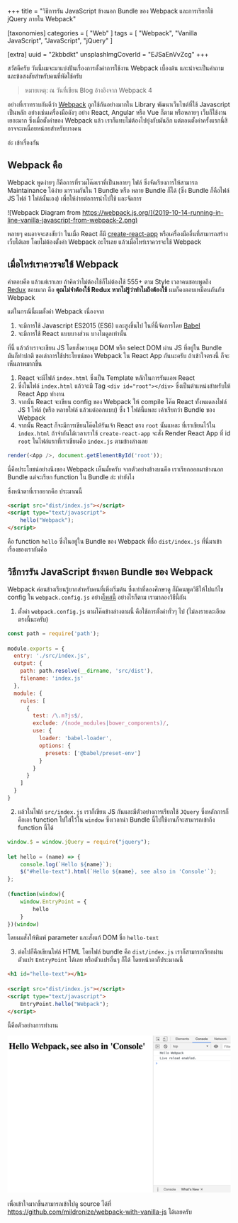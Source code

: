 +++
title = "วิธีการรัน JavaScript ข้างนอก Bundle ของ Webpack และการเรียกใช้ jQuery ภายใน Webpack"

[taxonomies]
categories = [ "Web" ]
tags = [ "Webpack", "Vanilla JavaScript", "JavaScript", "jQuery" ]

[extra]
uuid = "2kbbdkt"
unsplashImgCoverId = "EJSaEnVvZcg"
+++

สวัสดีครับ วันนี้ผมจะมาแบ่งปันเรื่องการตั้งค่าการใช้งาน Webpack เบื้องต้น และน่าจะเป็นคำถามและข้อสงสัยสำหรับคนที่หัดใช้ครับ

> หมายเหตุ: ณ วันที่เขียน Blog อ้างอิงจาก Webpack 4

อย่างที่เราทราบกันดีว่า [Webpack](https://webpack.js.org/) ถูกใช้กันอย่างมากใน Library พัฒนาเว็บไซต์ที่ใช้ Javascript เป็นหลัก อย่างเช่นเครื่องมือดังๆ อย่าง React, Angular หรือ Vue ก็ตาม หรือหลายๆ เว็บก็ใช้งานเยอะมาก ซึ่งเมื่อตั้งค่าของ Webpack แล้ว เราก็แทบไม่ต้องไปยุ่งกับมันอีก แต่ตอนตั้งค่าครั้งแรกนี่สิ อาจจะเหนื่อยหน่อยสำหรับบางคน

อ่ะ เข้าเรื่องกัน

## Webpack คือ

Webpack พูดง่ายๆ ก็คือการที่รวมโค๊ดเราที่เป็นหลายๆ ไฟล์ ซึ่งจัดเรียงการให้สามารถ Maintainance ได้ง่าย มารวมกันใน 1 Bundle หรือ หลาย Bundle ก็ได้ (ซึ่ง Bundle ก็คือไฟล์ JS ไฟล์ 1 ไฟล์นั้นเอง) เพื่อให้ง่ายต่อการนำไปใช้ และจัดการ

![Webpack Diagram from https://webpack.js.org/](2019-10-14-running-in-line-vanilla-javascript-from-webpack-2.png)

หลายๆ คนอาจจะสงสัยว่า ในเมื่อ React ก็มี [create-react-app](https://github.com/facebook/create-react-app) หรือเครื่องมืออื่นที่สามารถสร้างเว็บได้เลย โดยไม่ต้องตั้งค่า Webpack อะไรเลย แล้วเมื่อไหร่เราควรจะใช้ Webpack

## เมื่อไหร่เราควรจะใช้ Webpack

คำตอบคือ แล้วแต่เราเลย ถ้าคิดว่าไม่ต้องใช้ก็ไม่ต้องใช้ 555+ ตาม Style เวลาคนชอบพูดถึง [Redux](https://redux.js.org/) ชอบมาก คือ **คุณไม่จำต้องใช้ Redux หากไม่รู้ว่าทำไมถึงต้องใช้** ผมก็คงตอบเหมือนกันกับ Webpack

แต่ในกรณีนี้ผมตั้งค่า Webpack เนื่องจาก

1. จะมีการใช้ Javascript ES2015 (ES6) และสูงขึ้นไป ในที่นี้จัดการโดย [Babel](https://babeljs.io/)
2. จะมีการใช้ React แบบบางส่วน บางโมดูลเท่านั้น

ที่นี้ แล้วถ้าเราจะเขียน JS โดยสั่งควบคุม DOM หรือ select DOM ผ่าน JS ที่อยู่ใน Bundle มันก็ทำปกติ ขอเล่าการใช้ประโยชน์ของ Webpack ใน React App กันนะครับ ถ้าเข้าใจตรงนี้ ก็จะเห็นภาพมากขึ้น

1. React จะมีไฟล์ `index.html` ซึ่งเป็น Template หลักในการรันแอพ React
2. ซึ่งในไฟล์ `index.html` แล้วจะมี Tag `<div id="root"></div>` ซึ่งเป็นตำแหน่งสำหรับให้ React App ทำงาน
3. จากนั้น React จะเขียน config ของ Webpack ให้ compile โค๊ด React ทั้งหมดลงไฟล์ JS 1 ไฟล์ (หรือ หลายไฟล์ แล้วแต่ออกแบบ) ซึ่ง 1 ไฟล์นี้แหละ เค้าเรียกว่า Bundle ของ Webpack
4. จากนั้น React ก็จะมีการเขียนโค๊ดให้รันเจ้า React ตรง `root` นั้นแหละ ที่เราเขียนไว้ใน `index.html` ถ้าจำกันได้เวลาเราใช้ `create-react-app` จะสั่ง Render React App ที่ id `root` ในไฟล์แรกที่เราเขียนคือ `index.js` ตามข้างล่างเลย

  ```javascript
  render(<App />, document.getElementById('root'));
  ```

นี่คือประโยชน์อย่างนึงของ Webpack เห็นมั้ยครับ จากตัวอย่างข้างบนคือ เราเรียกออกมาข้างนอก Bundle แต่จะเรียก function ใน  Bundle ล่ะ ทำยังไง

ซึ่งหน้าตาที่เราอยากคือ ประมาณนี้

```html
<script src="dist/index.js"></script>
<script type="text/javascript">
    hello("Webpack");
</script>
```

คือ function `hello` ซึ่งในอยู่ใน Bundle ของ Webpack ที่ชื่อ `dist/index.js` ที่นี่มาเข้าเรื่องของเรากันคือ

## วิธีการรัน JavaScript ข้างนอก Bundle ของ Webpack

Webpack ค่อนข้างเรียนรู้ยากสำหรับคนที่เพิ่งเริ่มต้น ซึ่งเท่าที่ลองศึกษาดู ก็มีคนพูดวิธีให้ไปแก้ไข config ใน `webpack.config.js` อย่าง[โพสนี้]((https://stackoverflow.com/questions/34357489/calling-webpacked-code-from-outside-html-script-tag))
อย่างไรก็ตาม เรามาลองวิธีนี้กัน


1. ตั้งค่า `webpack.config.js` ตามโค๊ดข้างล่างตามนี้ คือใช้การตั้งค่าทั่วๆ ไป (ไม่ลงรายละเอียดตรงนี้นะครับ)

```js
const path = require('path');

module.exports = {
  entry: './src/index.js',
  output: {
    path: path.resolve(__dirname, 'src/dist'),
    filename: 'index.js'
  },
  module: {
    rules: [
      {
        test: /\.m?js$/,
        exclude: /(node_modules|bower_components)/,
        use: {
          loader: 'babel-loader',
          options: {
            presets: ['@babel/preset-env']
          }
        }
      }
    ]
  }
}
```

2. แล้วในไฟล์ `src/index.js` เราก็เขียน JS กันและมีตัวอย่างการเรียกใช้ `JQuery` ซึ่งหลักการก็คือเอา function ไปใส่ไว้ใน `window` ซึ่งเวลานำ Bundle นี้ไปใช้งานก็จะสามารถเข้าถึง function นี้ได้

```js
window.$ = window.jQuery = require("jquery");

let hello = (name) => {
    console.log(`Hello ${name}`);
    $("#hello-text").html(`Hello ${name}, see also in 'Console'`);
};

(function(window){
    window.EntryPoint = {
        hello
    }
})(window)
```

โดยผมสั่งให้พิมพ์ parameter และสั่งแก้ DOM ชื่อ `hello-text`

3. ต่อไปก็คือเขียนไฟล์ HTML โดยไฟล์ bundle คือ `dist/index.js` เราก็สามารถเรียกผ่านตัวแปร `EntryPoint` ได้เลย หรือตัวแปรอื่นๆ ก็ได้ โดยหน้าตาก็ประมาณนี้

```html
<h1 id="hello-text"></h1>

<script src="dist/index.js"></script>
<script type="text/javascript">
    EntryPoint.hello("Webpack");
</script>
```

นี้คือตัวอย่างการทำงาน

![webpack](2019-10-14-running-in-line-vanilla-javascript-from-webpack.png)


เพื่อเข้าใจมากขึ้นสามารถเข้าไปดู source ได้ที่ <https://github.com/mildronize/webpack-with-vanilla-js> ได้เลยครับ
